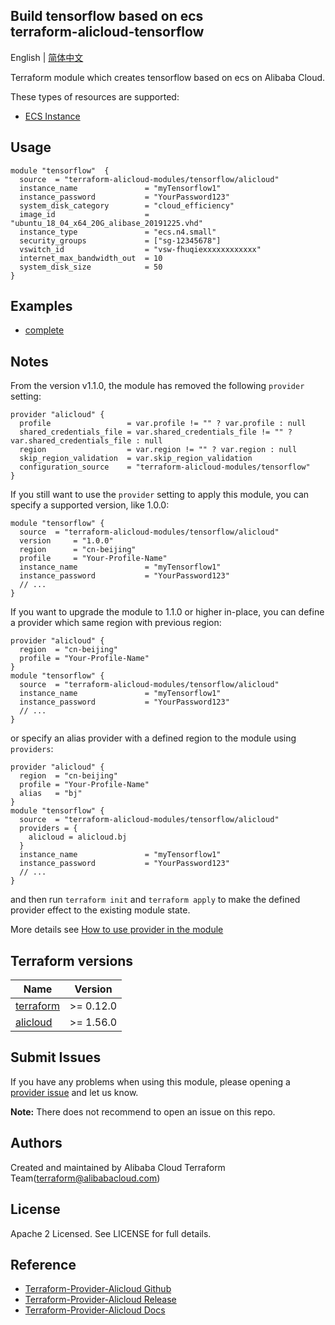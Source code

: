 Build tensorflow based on ecs  
terraform-alicloud-tensorflow
-----------------------------

English | [简体中文](https://github.com/terraform-alicloud-modules/terraform-alicloud-tensorflow/blob/master/README-CN.md)

Terraform module which creates tensorflow based on ecs on Alibaba Cloud. 

These types of resources are supported:

* [ECS Instance](https://www.terraform.io/docs/providers/alicloud/r/instance.html)

## Usage

```hcl
module "tensorflow"  {
  source  = "terraform-alicloud-modules/tensorflow/alicloud"   
  instance_name               = "myTensorflow1"
  instance_password           = "YourPassword123"
  system_disk_category        = "cloud_efficiency"
  image_id                    = "ubuntu_18_04_x64_20G_alibase_20191225.vhd"
  instance_type               = "ecs.n4.small"
  security_groups             = ["sg-12345678"]
  vswitch_id                  = "vsw-fhuqiexxxxxxxxxxxx"
  internet_max_bandwidth_out  = 10
  system_disk_size            = 50
}
```

## Examples

* [complete](https://github.com/terraform-alicloud-modules/terraform-alicloud-ecs-instance/tree/master/examples/complete)

## Notes
From the version v1.1.0, the module has removed the following `provider` setting:

```hcl
provider "alicloud" {
  profile                 = var.profile != "" ? var.profile : null
  shared_credentials_file = var.shared_credentials_file != "" ? var.shared_credentials_file : null
  region                  = var.region != "" ? var.region : null
  skip_region_validation  = var.skip_region_validation
  configuration_source    = "terraform-alicloud-modules/tensorflow"
}
```

If you still want to use the `provider` setting to apply this module, you can specify a supported version, like 1.0.0:

```hcl
module "tensorflow" {
  source  = "terraform-alicloud-modules/tensorflow/alicloud"
  version     = "1.0.0"
  region      = "cn-beijing"
  profile     = "Your-Profile-Name"
  instance_name               = "myTensorflow1"
  instance_password           = "YourPassword123"
  // ...
}
```

If you want to upgrade the module to 1.1.0 or higher in-place, you can define a provider which same region with
previous region:

```hcl
provider "alicloud" {
  region  = "cn-beijing"
  profile = "Your-Profile-Name"
}
module "tensorflow" {
  source  = "terraform-alicloud-modules/tensorflow/alicloud"
  instance_name               = "myTensorflow1"
  instance_password           = "YourPassword123"
  // ...
}
```
or specify an alias provider with a defined region to the module using `providers`:

```hcl
provider "alicloud" {
  region  = "cn-beijing"
  profile = "Your-Profile-Name"
  alias   = "bj"
}
module "tensorflow" {
  source  = "terraform-alicloud-modules/tensorflow/alicloud"
  providers = {
    alicloud = alicloud.bj
  }
  instance_name               = "myTensorflow1"
  instance_password           = "YourPassword123"
  // ...
}
```

and then run `terraform init` and `terraform apply` to make the defined provider effect to the existing module state.

More details see [How to use provider in the module](https://www.terraform.io/docs/language/modules/develop/providers.html#passing-providers-explicitly)

## Terraform versions

| Name | Version |
|------|---------|
| <a name="requirement_terraform"></a> [terraform](#requirement\_terraform) | >= 0.12.0 |
| <a name="requirement_alicloud"></a> [alicloud](#requirement\_alicloud) | >= 1.56.0 |

Submit Issues
-------------
If you have any problems when using this module, please opening a [provider issue](https://github.com/terraform-providers/terraform-provider-alicloud/issues/new) and let us know.

**Note:** There does not recommend to open an issue on this repo.

Authors
-------
Created and maintained by Alibaba Cloud Terraform Team(terraform@alibabacloud.com)

License
----
Apache 2 Licensed. See LICENSE for full details.

Reference
---------
* [Terraform-Provider-Alicloud Github](https://github.com/terraform-providers/terraform-provider-alicloud)
* [Terraform-Provider-Alicloud Release](https://releases.hashicorp.com/terraform-provider-alicloud/)
* [Terraform-Provider-Alicloud Docs](https://www.terraform.io/docs/providers/alicloud/index.html)

